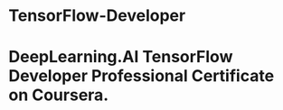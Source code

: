 # TensorFlow-Developer

# DeepLearning.AI TensorFlow Developer Professional Certificate on Coursera. 
